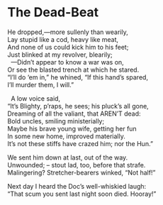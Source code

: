 # The Dead-Beat  
  
He dropped,—more sullenly than wearily,  
Lay stupid like a cod, heavy like meat,  
And none of us could kick him to his feet;  
Just blinked at my revolver, blearily;  
&nbsp;&nbsp;—Didn’t appear to know a war was on,  
Or see the blasted trench at which he stared.  
“I’ll do ‘em in,” he whined, “If this hand’s spared,  
I’ll murder them, I will.”  
  
&nbsp;&nbsp;A low voice said,  
“It’s Blighty, p’raps, he sees; his pluck’s all gone,  
Dreaming of all the valiant, that AREN’T dead:  
Bold uncles, smiling ministerially;  
Maybe his brave young wife, getting her fun  
In some new home, improved materially.  
It’s not these stiffs have crazed him; nor the Hun.”  
  
We sent him down at last, out of the way.  
Unwounded; – stout lad, too, before that strafe.  
Malingering?  Stretcher-bearers winked, “Not half!”  
  
Next day I heard the Doc’s well-whiskied laugh:  
“That scum you sent last night soon died.  Hooray!” 